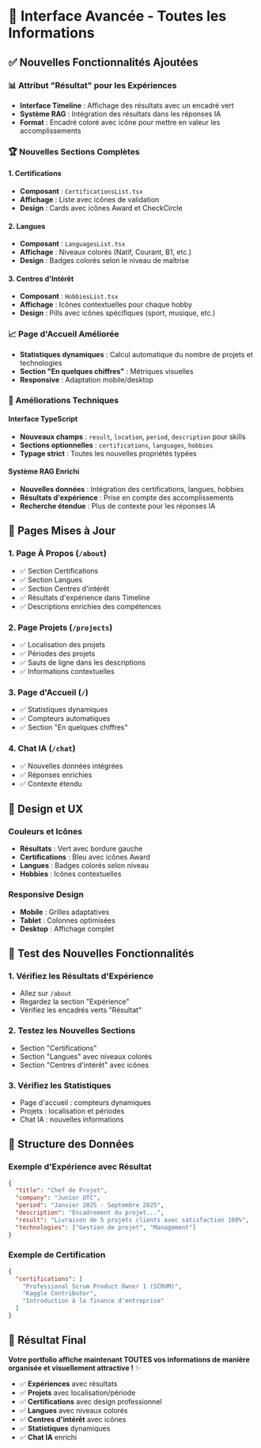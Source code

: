 # 🚀 Interface Avancée - Toutes les Informations

## ✅ Nouvelles Fonctionnalités Ajoutées

### **📊 Attribut "Résultat" pour les Expériences**

- **Interface Timeline** : Affichage des résultats avec un encadré vert
- **Système RAG** : Intégration des résultats dans les réponses IA
- **Format** : Encadré coloré avec icône pour mettre en valeur les accomplissements

### **🏆 Nouvelles Sections Complètes**

#### **1. Certifications**
- **Composant** : `CertificationsList.tsx`
- **Affichage** : Liste avec icônes de validation
- **Design** : Cards avec icônes Award et CheckCircle

#### **2. Langues**
- **Composant** : `LanguagesList.tsx`
- **Affichage** : Niveaux colorés (Natif, Courant, B1, etc.)
- **Design** : Badges colorés selon le niveau de maîtrise

#### **3. Centres d'Intérêt**
- **Composant** : `HobbiesList.tsx`
- **Affichage** : Icônes contextuelles pour chaque hobby
- **Design** : Pills avec icônes spécifiques (sport, musique, etc.)

### **📈 Page d'Accueil Améliorée**

- **Statistiques dynamiques** : Calcul automatique du nombre de projets et technologies
- **Section "En quelques chiffres"** : Métriques visuelles
- **Responsive** : Adaptation mobile/desktop

### **🔧 Améliorations Techniques**

#### **Interface TypeScript**
- **Nouveaux champs** : `result`, `location`, `period`, `description` pour skills
- **Sections optionnelles** : `certifications`, `languages`, `hobbies`
- **Typage strict** : Toutes les nouvelles propriétés typées

#### **Système RAG Enrichi**
- **Nouvelles données** : Intégration des certifications, langues, hobbies
- **Résultats d'expérience** : Prise en compte des accomplissements
- **Recherche étendue** : Plus de contexte pour les réponses IA

## 📱 Pages Mises à Jour

### **1. Page À Propos (`/about`)**
- ✅ Section Certifications
- ✅ Section Langues  
- ✅ Section Centres d'intérêt
- ✅ Résultats d'expérience dans Timeline
- ✅ Descriptions enrichies des compétences

### **2. Page Projets (`/projects`)**
- ✅ Localisation des projets
- ✅ Périodes des projets
- ✅ Sauts de ligne dans les descriptions
- ✅ Informations contextuelles

### **3. Page d'Accueil (`/`)**
- ✅ Statistiques dynamiques
- ✅ Compteurs automatiques
- ✅ Section "En quelques chiffres"

### **4. Chat IA (`/chat`)**
- ✅ Nouvelles données intégrées
- ✅ Réponses enrichies
- ✅ Contexte étendu

## 🎨 Design et UX

### **Couleurs et Icônes**
- **Résultats** : Vert avec bordure gauche
- **Certifications** : Bleu avec icônes Award
- **Langues** : Badges colorés selon niveau
- **Hobbies** : Icônes contextuelles

### **Responsive Design**
- **Mobile** : Grilles adaptatives
- **Tablet** : Colonnes optimisées
- **Desktop** : Affichage complet

## 🧪 Test des Nouvelles Fonctionnalités

### **1. Vérifiez les Résultats d'Expérience**
- Allez sur `/about`
- Regardez la section "Expérience"
- Vérifiez les encadrés verts "Résultat"

### **2. Testez les Nouvelles Sections**
- Section "Certifications"
- Section "Langues" avec niveaux colorés
- Section "Centres d'intérêt" avec icônes

### **3. Vérifiez les Statistiques**
- Page d'accueil : compteurs dynamiques
- Projets : localisation et périodes
- Chat IA : nouvelles informations

## 📝 Structure des Données

### **Exemple d'Expérience avec Résultat**
```json
{
  "title": "Chef de Projet",
  "company": "Junior UTC",
  "period": "Janvier 2025 - Septembre 2025",
  "description": "Encadrement du projet...",
  "result": "Livraison de 5 projets clients avec satisfaction 100%",
  "technologies": ["Gestion de projet", "Management"]
}
```

### **Exemple de Certification**
```json
{
  "certifications": [
    "Professional Scrum Product Owner 1 (SCRUM)",
    "Kaggle Contributor",
    "Introduction à la finance d'entreprise"
  ]
}
```

## 🎯 Résultat Final

**Votre portfolio affiche maintenant TOUTES vos informations de manière organisée et visuellement attractive !** ✨

- ✅ **Expériences** avec résultats
- ✅ **Projets** avec localisation/période  
- ✅ **Certifications** avec design professionnel
- ✅ **Langues** avec niveaux colorés
- ✅ **Centres d'intérêt** avec icônes
- ✅ **Statistiques** dynamiques
- ✅ **Chat IA** enrichi
